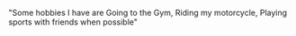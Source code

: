 "Some hobbies I have are Going to the Gym, Riding my motorcycle, Playing sports with friends when possible"
